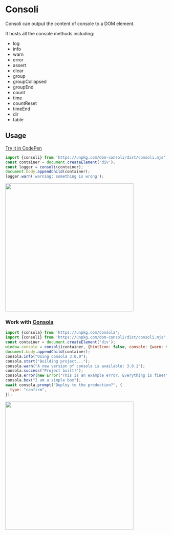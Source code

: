 # Consoli

Consoli can output the content of console to a DOM element.

It hosts all the console methods including:

- log
- info
- warn
- error
- assert
- clear
- group
- groupCollapsed
- groupEnd
- count
- time
- countReset
- timeEnd
- dir
- table

## Usage

[Try it in CodePen](https://codepen.io/akira-cn-the-selector/pen/JjwPVXm)

```js
import {consoli} from 'https://unpkg.com/dom-consoli/dist/consoli.mjs';
const container = document.createElement('div');
const logger = consoli(container);
document.body.appendChild(container);
logger.warn('warning: something is wrong');
```

<img src="https://aircode-yvo.b-cdn.net/resource/1692268186801-axbs54e86hh.jpg" width="400">

### Work with [Consola](https://github.com/unjs/consola)

```js
import {consola} from 'https://unpkg.com/consola';
import {consoli} from 'https://unpkg.com/dom-consoli/dist/consoli.mjs';
const container = document.createElement('div');
window.console = consoli(container, {hintIcon: false, console: {warn: true, error: true}});
document.body.appendChild(container);
consola.info("Using consola 3.0.0");
consola.start("Building project...");
consola.warn("A new version of consola is available: 3.0.1");
consola.success("Project built!");
consola.error(new Error("This is an example error. Everything is fine!"));
consola.box("I am a simple box");
await consola.prompt("Deploy to the production?", {
  type: "confirm",
});
```

<img src="https://aircode-yvo.b-cdn.net/resource/1692267564887-xxgqd5dyohf.jpg" width="400">

